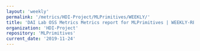 ```yaml
---
layout: 'weekly'
permalink: '/metrics/HDI-Project/MLPrimitives/WEEKLY/'
title: 'DAI Lab OSS Metrics Metrics report for MLPrimitives | WEEKLY-REPORT-2019-11-24'
organization: 'HDI-Project'
repository: 'MLPrimitives'
current_date: '2019-11-24'
---
```

